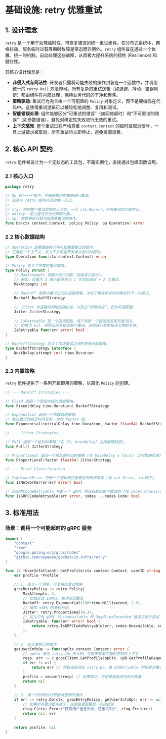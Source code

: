# 基础设施: retry 优雅重试

## 1. 设计理念

`retry` 是一个用于处理临时性、可恢复错误的统一重试组件。在分布式系统中，网络抖动、服务临时过载等瞬时故障是常态而非例外。`retry` 组件旨在通过一个优雅、统一的机制，自动处理这些故障，从而极大提升系统的韧性 (Resilience) 和健壮性。

其核心设计理念是：
- **非侵入式与简洁性**: 开发者只需将可能失败的操作封装在一个函数中，并调用统一的 `retry.Do()` 方法即可。所有复杂的重试逻辑（如退避、抖动、错误判断）都由组件在内部处理，保持业务代码的干净和聚焦。
- **策略驱动**: 重试行为完全由一个可配置的 `Policy` 对象定义，而不是硬编码在代码中。这使得重试逻辑可以被轻松地调整、复用和测试。
- **智能错误处理**: 组件能够区分“可重试的错误”（如网络超时）和“不可重试的错误”（如参数错误），避免对确定性失败进行无效的重试。
- **上下文感知**: 整个重试过程严格尊重 `context.Context` 的超时或取消信号，一旦上游请求被取消，所有重试将立即停止，避免资源浪费。

## 2. 核心 API 契约

`retry` 组件被设计为一个无状态的工具包，不需实例化，直接通过包级函数调用。

### 2.1 核心入口

```go
package retry

// Do 执行一个操作，并根据提供的策略进行重试。
// 这是与 retry 组件交互的唯一入口。
//
// ctx: 控制整个重试周期的上下文。一旦 ctx.Done()，所有重试将立即停止。
// policy: 定义重试行为的策略对象。
// op: 需要被执行和可能需要重试的操作。
func Do(ctx context.Context, policy Policy, op Operation) error
```

### 2.2 核心数据结构

```go
// Operation 是需要被执行和可能需要重试的操作。
// 它接收一个上下文，该上下文可能带有单次尝试的超时。
type Operation func(ctx context.Context) error

// Policy 定义了完整的重试策略。
type Policy struct {
    // MaxAttempts 是最大尝试次数（包括首次尝试）。
    // 例如，设置为 3 表示最多执行 1 次初始尝试 + 2 次重试。
    MaxAttempts int
    
    // Backoff 是两次重试之间的退避策略，决定了等待多长时间再进行下一次尝试。
    Backoff BackoffStrategy
    
    // Jitter 为退避时间增加随机性，以防止“惊群效应”。此为可选配置。
    Jitter JitterStrategy
    
    // IsRetryable 是一个回调函数，用于判断一个错误是否是可重试的。
    // 如果为 nil，则默认所有错误都可重试。这是进行智能错误分类的关键。
    IsRetryable func(err error) bool
}

// BackoffStrategy 定义了两次重试之间的等待时延策略。
type BackoffStrategy interface {
    NextDelay(attempt int) time.Duration
}
```

### 2.3 内置策略

`retry` 组件提供了一系列开箱即用的策略，以简化 `Policy` 的创建。

```go
// --- Backoff Strategies ---

// Fixed 返回一个固定时延的退避策略。
func Fixed(delay time.Duration) BackoffStrategy

// Exponential 返回一个指数退避策略。
// 每次重试的延迟时间是前一次的 factor 倍。
func Exponential(initialDelay time.Duration, factor float64) BackoffStrategy

// --- Jitter Strategies ---

// Full 返回一个全抖动策略 (在 [0, baseDelay] 之间取随机值)。
func Full() JitterStrategy

// Proportional 返回一个按比例抖动的策略 (在 baseDelay ± factor 之间取随机值)。
func Proportional(factor float64) JitterStrategy

// --- Error Classification ---

// IsNetworkError 判断一个错误是否是典型的网络错误 (如 net.Error, io.EOF)。
func IsNetworkError(err error) bool

// IsGRPCCodeRetryable 判断一个 gRPC 错误码是否是可重试的 (如 codes.Unavailable)。
func IsGRPCCodeRetryable(err error, codes ...codes.Code) bool
```

## 3. 标准用法

### 场景：调用一个可能超时的 gRPC 服务

```go
import (
    "context"
    "time"
    "google.golang.org/grpc/codes"
    "github.com/ceyewan/gochat/im-infra/retry"
)

func (c *UserInfoClient) GetProfile(ctx context.Context, userID string) (*Profile, error) {
    var profile *Profile
    
    // 1. 定义一个清晰、可复用的重试策略
    grpcRetryPolicy := retry.Policy{
        MaxAttempts: 3,
        // 初始延迟 100ms，每次延迟翻倍
        Backoff: retry.Exponential(100*time.Millisecond, 2.0),
        // 增加 ±30% 的随机抖动
        Jitter: retry.Proportional(0.3),
        // 定义只有 gRPC 的 Unavailable 和 DeadlineExceeded 错误才进行重试
        IsRetryable: func(err error) bool {
            return retry.IsGRPCCodeRetryable(err, codes.Unavailable, codes.DeadlineExceeded)
        },
    }
    
    // 2. 定义要执行的操作
    getUserInfoOp := func(opCtx context.Context) error {
        // opCtx 是由 retry.Do 传入的、可能带有单次超时控制的上下文
        resp, err := c.grpcClient.GetProfile(opCtx, &pb.GetProfileRequest{UserId: userID})
        if err != nil {
            return err // 将错误返回给 retry.Do，由 IsRetryable 判断是否重试
        }
        profile = convert(resp) // 如果成功，将结果赋给闭包外的变量
        return nil
    }
    
    // 3. 用一行代码执行带重试逻辑的操作
    if err := retry.Do(ctx, grpcRetryPolicy, getUserInfoOp); err != nil {
        // 如果所有重试都失败了，这里会返回最后一次的错误
        clog.C(ctx).Error("获取用户信息失败，已重试3次", clog.Err(err))
        return nil, err
    }
    
    return profile, nil
}